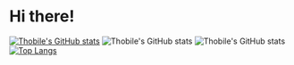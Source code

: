 # Hi there!


[![Thobile's GitHub stats](https://github-readme-stats.vercel.app/api?username=Supa-Thobile2)](https://github.com/Supa-Thobile2/Stats/edit/main/README.md)
![Thobile's GitHub stats](https://github-readme-stats.vercel.app/api?username=Supa-Thobile2&show_icons=true)
![Thobile's GitHub stats](https://github-readme-stats.vercel.app/api?username=Supa-Thobile2&show_icons=true&theme=radical)
[![Top Langs](https://github-readme-stats.vercel.app/api/top-langs/?username=Supa-Thobile2&layout=compact)](https://github.com/anuraghazra/github-readme-stats)
